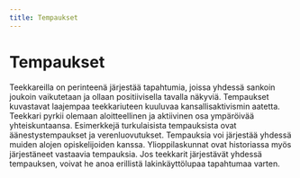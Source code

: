 ```yaml
---
title: Tempaukset
---
```

# Tempaukset


Teekkareilla on perinteenä järjestää tapahtumia, joissa yhdessä sankoin joukoin vaikutetaan ja ollaan positiivisella tavalla näkyviä. Tempaukset kuvastavat laajempaa teekkariuteen kuuluvaa kansallisaktivismin aatetta. Teekkari pyrkii olemaan aloitteellinen ja aktiivinen osa ympäröivää yhteiskuntaansa. Esimerkkejä turkulaisista tempauksista ovat äänestystempaukset ja verenluovutukset. Tempauksia voi järjestää yhdessä muiden alojen opiskelijoiden kanssa. Ylioppilaskunnat ovat historiassa myös järjestäneet vastaavia tempauksia. Jos teekkarit järjestävät yhdessä tempauksen, voivat he anoa erillistä lakinkäyttölupaa tapahtumaa varten.
